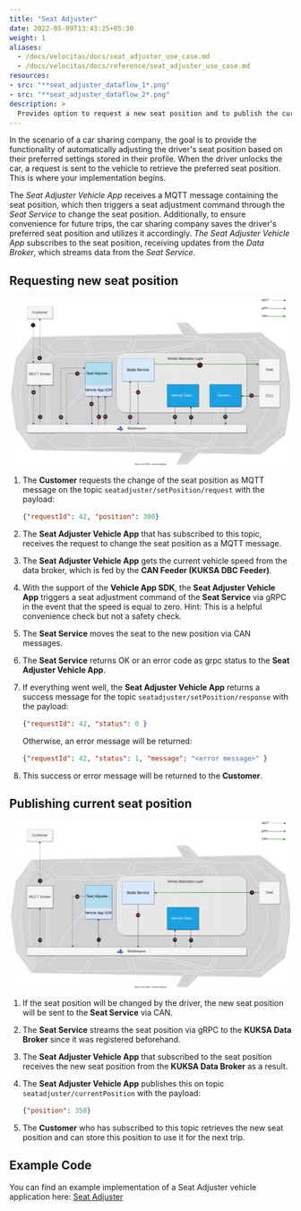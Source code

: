 ```yaml
---
title: "Seat Adjuster"
date: 2022-05-09T13:43:25+05:30
weight: 1
aliases:
  - /docs/velocitas/docs/seat_adjuster_use_case.md
  - /docs/velocitas/docs/reference/seat_adjuster_use_case.md
resources:
- src: "**seat_adjuster_dataflow_1*.png"
- src: "**seat_adjuster_dataflow_2*.png"
description: >
  Provides option to request a new seat position and to publish the current seat position
---
```


In the scenario of a car sharing company, the goal is to provide the functionality of automatically adjusting the driver's seat position based on their preferred settings stored in their profile. When the driver unlocks the car, a request is sent to the vehicle to retrieve the preferred seat position. This is where your implementation begins.

The _Seat Adjuster Vehicle App_ receives a MQTT message containing the seat position, which then triggers a seat adjustment command through the _Seat Service_ to change the seat position. Additionally, to ensure convenience for future trips, the car sharing company saves the driver's preferred seat position and utilizes it accordingly. _The Seat Adjuster Vehicle App_ subscribes to the seat position, receiving updates from the _Data Broker_, which streams data from the _Seat Service_.

## Requesting new seat position

![](./seat_adjuster_dataflow_1.png)

1. The **Customer** requests the change of the seat position as MQTT message on the topic `seatadjuster/setPosition/request` with the payload:

   ```json
   {"requestId": 42, "position": 300}
   ```

2. The **Seat Adjuster Vehicle App** that has subscribed to this topic, receives the request to change the seat position as a MQTT message.
3. The **Seat Adjuster Vehicle App** gets the current vehicle speed from the data broker, which is fed by the **CAN Feeder (KUKSA DBC Feeder)**.
4. With the support of the **Vehicle App SDK**, the **Seat Adjuster Vehicle App** triggers a seat adjustment command of the **Seat Service** via gRPC in the event that the speed is equal to zero. Hint: This is a helpful convenience check but not a safety check.
5. The **Seat Service** moves the seat to the new position via CAN messages.
6. The **Seat Service** returns OK or an error code as grpc status to the **Seat Adjuster Vehicle App**.
7. If everything went well, the **Seat Adjuster Vehicle App** returns a success message for the topic `seatadjuster/setPosition/response` with the payload:

   ```json
   {"requestId": 42, "status": 0 }
   ```

   Otherwise, an error message will be returned:

   ```json
   {"requestId": 42, "status": 1, "message": "<error message>" }
   ```

8. This success or error message will be returned to the **Customer**.

## Publishing current seat position

![](./seat_adjuster_dataflow_2.png)

1. If the seat position will be changed by the driver, the new seat position will be sent to the **Seat Service** via CAN.
2. The **Seat Service** streams the seat position via gRPC to the **KUKSA Data Broker** since it was registered beforehand.
3. The **Seat Adjuster Vehicle App** that subscribed to the seat position receives the new seat position from the **KUKSA Data Broker** as a result.
12. The **Seat Adjuster Vehicle App** publishes this on topic `seatadjuster/currentPosition` with the payload:

    ```json
    {"position": 350}
    ```

13. The **Customer** who has subscribed to this topic retrieves the new seat position and can store this position to use it for the next trip.

## Example Code

You can find an example implementation of a Seat Adjuster vehicle application here:
[Seat Adjuster](https://github.com/eclipse-velocitas/vehicle-app-python-sdk/tree/main/examples/seat-adjuster)
